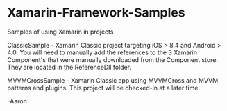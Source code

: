 # Xamarin-Framework-Samples
Samples of using Xamarin  in projects

ClassicSample - Xamarin Classic project targeting iOS > 8.4 and Android > 4.0.  You will need to manually add the references to the 3 Xamarin Component's that were manually downloaded from the Component store.  They are located in the ReferenceDll folder.

MVVMCrossSample - Xamarin Classic app using MVVMCross and MVVM patterns and plugins.  This project will be checked-in at a later time.

-Aaron
